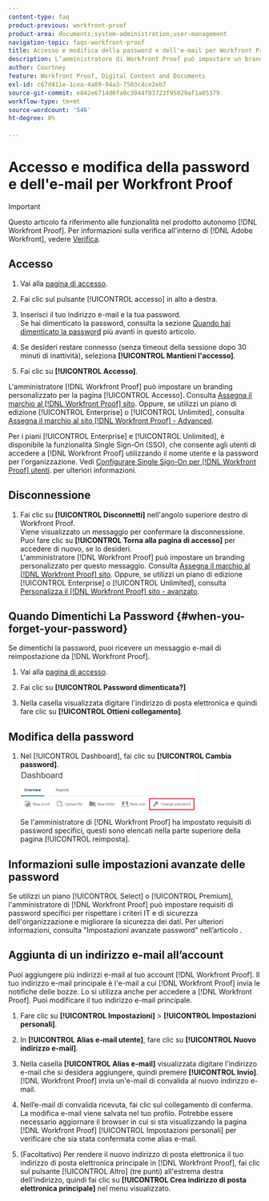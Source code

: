 ```yaml
---
content-type: faq
product-previous: workfront-proof
product-area: documents;system-administration;user-management
navigation-topic: faqs-workfront-proof
title: Accesso e modifica della password e dell'e-mail per Workfront Proof
description: L’amministratore di Workfront Proof può impostare un branding personalizzato per la pagina di accesso. Consulta Marchio del sito Workfront Proof. Oppure, se utilizzi un piano Enterprise o Unlimited edition, consulta Brand the Workfront Proof site - advanced .
author: Courtney
feature: Workfront Proof, Digital Content and Documents
exl-id: c67d411e-1cea-4a89-94a3-7503c4ce2eb7
source-git-commit: e842e6714d6fa9c3944f03723f95029af1a85379
workflow-type: tm+mt
source-wordcount: '546'
ht-degree: 0%

---
```


# Accesso e modifica della password e dell&#39;e-mail per Workfront Proof

>[!IMPORTANT]
>
>Questo articolo fa riferimento alle funzionalità nel prodotto autonomo [!DNL Workfront Proof]. Per informazioni sulla verifica all&#39;interno di [!DNL Adobe Workfront], vedere [Verifica](../../../review-and-approve-work/proofing/proofing.md).

## Accesso


1. Vai alla [pagina di accesso](https://app.proofhq.com/login).

1. Fai clic sul pulsante [!UICONTROL accesso] in alto a destra.
1. Inserisci il tuo indirizzo e-mail e la tua password.\
   Se hai dimenticato la password, consulta la sezione [Quando hai dimenticato la password](#when-you-forget-your-password) più avanti in questo articolo.

1. Se desideri restare connesso (senza timeout della sessione dopo 30 minuti di inattività), seleziona **[!UICONTROL Mantieni l&#39;accesso]**.
1. Fai clic su **[!UICONTROL Accesso]**.

L&#39;amministratore [!DNL Workfront Proof] può impostare un branding personalizzato per la pagina [!UICONTROL Accesso]. Consulta [Assegna il marchio al  [!DNL Workfront Proof] sito](../../../workfront-proof/wp-acct-admin/branding/brand-wp-site.md). Oppure, se utilizzi un piano di edizione [!UICONTROL Enterprise] o [!UICONTROL Unlimited], consulta [Assegna il marchio al sito [!DNL Workfront Proof]  - Advanced](../../../workfront-proof/wp-acct-admin/branding/brand-wp-site-advanced.md).

Per i piani [!UICONTROL Enterprise] e [!UICONTROL Unlimited], è disponibile la funzionalità Single Sign-On (SSO), che consente agli utenti di accedere a [!DNL Workfront Proof] utilizzando il nome utente e la password per l&#39;organizzazione. Vedi [Configurare Single Sign-On per [!DNL Workfront Proof] utenti](../../../workfront-proof/wp-acct-admin/account-settings/configure-sso-for-wp-users.md). per ulteriori informazioni.

## Disconnessione

1. Fai clic su **[!UICONTROL Disconnetti]** nell&#39;angolo superiore destro di Workfront Proof.\
   Viene visualizzato un messaggio per confermare la disconnessione. Puoi fare clic su **[!UICONTROL Torna alla pagina di accesso]** per accedere di nuovo, se lo desideri.\
   L&#39;amministratore [!DNL Workfront Proof] può impostare un branding personalizzato per questo messaggio. Consulta [Assegna il marchio al  [!DNL Workfront Proof] sito](../../../workfront-proof/wp-acct-admin/branding/brand-wp-site.md). Oppure, se utilizzi un piano di edizione [!UICONTROL Enterprise] o [!UICONTROL Unlimited], consulta [Personalizza il  [!DNL Workfront Proof] sito - avanzato](../../../workfront-proof/wp-acct-admin/branding/brand-wp-site-advanced.md).

## Quando Dimentichi La Password {#when-you-forget-your-password}

Se dimentichi la password, puoi ricevere un messaggio e-mail di reimpostazione da [!DNL Workfront Proof].


1. Vai alla [pagina di accesso](https://app.proofhq.com/login).

1. Fai clic su **[!UICONTROL Password dimenticata?]**
1. Nella casella visualizzata digitare l&#39;indirizzo di posta elettronica e quindi fare clic su **[!UICONTROL Ottieni collegamento]**.

## Modifica della password

1. Nel [!UICONTROL Dashboard], fai clic su **[!UICONTROL Cambia password]**.\
   ![Change_passowrd.png](assets/change-passowrd-350x95.png)\
   Se l&#39;amministratore di [!DNL Workfront Proof] ha impostato requisiti di password specifici, questi sono elencati nella parte superiore della pagina [!UICONTROL reimposta].

## Informazioni sulle impostazioni avanzate delle password

Se utilizzi un piano [!UICONTROL Select] o [!UICONTROL Premium], l&#39;amministratore di [!DNL Workfront Proof] può impostare requisiti di password specifici per rispettare i criteri IT e di sicurezza dell&#39;organizzazione e migliorare la sicurezza dei dati. Per ulteriori informazioni, consulta &quot;Impostazioni avanzate password&quot; nell’articolo .

## Aggiunta di un indirizzo e-mail all’account

Puoi aggiungere più indirizzi e-mail al tuo account [!DNL Workfront Proof]. Il tuo indirizzo e-mail principale è l&#39;e-mail a cui [!DNL Workfront Proof] invia le notifiche delle bozze. Lo si utilizza anche per accedere a [!DNL Workfront Proof]. Puoi modificare il tuo indirizzo e-mail principale.

1. Fare clic su **[!UICONTROL Impostazioni]** > **[!UICONTROL Impostazioni personali]**.

1. In **[!UICONTROL Alias e-mail utente]**, fare clic su **[!UICONTROL Nuovo indirizzo e-mail]**.

1. Nella casella **[!UICONTROL Alias e-mail]** visualizzata digitare l&#39;indirizzo e-mail che si desidera aggiungere, quindi premere **[!UICONTROL Invio]**.\
   [!DNL Workfront Proof] invia un&#39;e-mail di convalida al nuovo indirizzo e-mail.

1. Nell’e-mail di convalida ricevuta, fai clic sul collegamento di conferma.\
   La modifica e-mail viene salvata nel tuo profilo. Potrebbe essere necessario aggiornare il browser in cui si sta visualizzando la pagina [!DNL Workfront Proof] [!UICONTROL Impostazioni personali] per verificare che sia stata confermata come alias e-mail.
1. (Facoltativo) Per rendere il nuovo indirizzo di posta elettronica il tuo indirizzo di posta elettronica principale in [!DNL Workfront Proof], fai clic sul pulsante [!UICONTROL Altro] (tre punti) all&#39;estrema destra dell&#39;indirizzo, quindi fai clic su **[!UICONTROL Crea indirizzo di posta elettronica principale]** nel menu visualizzato.
